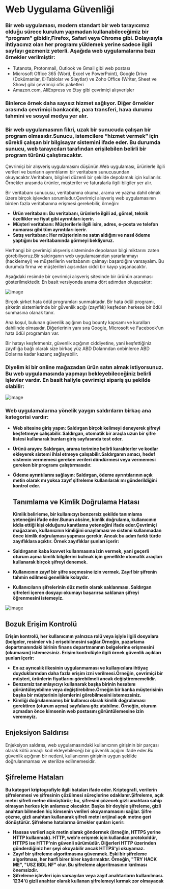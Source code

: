 # Web Uygulama Güvenliği

### Bir web uygulaması, modern standart bir web tarayıcımız olduğu sürece kurulum yapmadan kullanabileceğimiz bir “program” gibidir,Firefox, Safari veya Chrome gibi. Dolayısıyla ihtiyacınız olan her programı yüklemek yerine sadece ilgili sayfayı gezmeniz yeterli. Aşağıda web uygulamalarına bazı örnekler verilmiştir:

* Tutanota, Protonmail, Outlook ve Gmail gibi web postası
* Microsoft Office 365 (Word, Excel ve PowerPoint), Google Drive (Dokümanlar, E-Tablolar ve Slaytlar) ve Zoho Office (Writer, Sheet ve Show) gibi çevrimiçi ofis paketleri
* Amazon.com, AliExpress ve Etsy gibi çevrimiçi alışverişler

### Binlerce örnek daha sayısız hizmet sağlıyor. Diğer örnekler arasında çevrimiçi bankacılık, para transferi, hava durumu tahmini ve sosyal medya yer alır.

### Bir web uygulamasının fikri, uzak bir sunucuda çalışan bir program olmasıdır.Sunucu, istemcilere “hizmet vermek” için sürekli çalışan bir bilgisayar sistemini ifade eder. Bu durumda sunucu, web tarayıcıları tarafından erişilebilen belirli bir program türünü çalıştıracaktır.

Çevrimiçi bir alışveriş uygulamasını düşünün.Web uygulaması, ürünlerle ilgili verileri ve bunların ayrıntılarını bir veritabanı sunucusundan okuyacaktır.Veritabanı, bilgileri düzenli bir şekilde depolamak için kullanılır. Örnekler arasında ürünler, müşteriler ve faturalarla ilgili bilgiler yer alır.

Bir veritabanı sunucusu, veritabanına okuma, arama ve yazma dahil olmak üzere birçok işlevden sorumludur.Çevrimiçi alışveriş web uygulamasının birden fazla veritabanına erişmesi gerekebilir, örneğin:

*  **Ürün veritabanı: Bu veritabanı, ürünlerle ilgili ad, görsel, teknik özellikler ve fiyat gibi ayrıntıları içerir.**
*  **Müşteri veritabanı: Müşterilerle ilgili isim, adres, e-posta ve telefon numarası gibi tüm ayrıntıları içerir.**
*  **Satış veritabanı: Her müşterinin ne satın aldığını ve nasıl ödeme yaptığını bu veritabanında görmeyi bekliyoruz.**

  Herhangi bir çevrimiçi alışveriş sisteminde depolanan bilgi miktarını zaten görebiliyoruz.Bir saldırganın web uygulamasından yararlanmayı (hacklemeyi) ve müşterilerin veritabanını çalmayı başardığını varsayalım. Bu durumda firma ve müşterileri açısından ciddi bir kayıp yaşanacaktır.

  Aşağıdaki resimde bir çevrimiçi alışveriş sitesinde bir ürünün aranması gösterilmektedir. En basit versiyonda arama dört adımdan oluşacaktır:

  ![image](https://github.com/user-attachments/assets/f3db6cab-1853-4c93-9e77-7a387d88f5ff)

Birçok şirket hata ödül programları sunmaktadır. Bir hata ödül programı, şirketin sistemlerinde bir güvenlik açığı (zayıflık) keşfeden herkese bir ödül sunmasına olanak tanır.

  Ana koşul, bulunan güvenlik açığının bug bounty kapsamı ve kuralları dahilinde olmasıdır. Diğerlerinin yanı sıra Google, Microsoft ve Facebook'un hata ödül programları var.

  Bir hatayı keşfetmeniz, güvenlik açığının ciddiyetine, yani keşfettiğiniz zayıflığa bağlı olarak size birkaç yüz ABD Dolarından onbinlerce ABD Dolarına kadar kazanç sağlayabilir.

  ### Diyelim ki bir online mağazadan ürün satın almak istiyorsunuz. Bu web uygulamasında yapmayı bekleyebileceğiniz belirli işlevler vardır. En basit haliyle çevrimiçi sipariş şu şekilde olabilir:

  ![image](https://github.com/user-attachments/assets/ac51b320-254c-4198-b9b2-f5dc8b557658)

 ### Web uygulamalarına yönelik yaygın saldırıların birkaç ana kategorisi vardır:

* **Web sitesine giriş yapın: Saldırgan birçok kelimeyi deneyerek şifreyi keşfetmeye çalışabilir. Saldırgan, otomatik bir araçla uzun bir şifre listesi kullanarak bunları giriş sayfasında test eder.**
* **Ürünü arayın: Saldırgan, arama terimine belirli karakterler ve kodlar ekleyerek sistemi ihlal etmeye çalışabilir.Saldırganın amacı, hedef sistemin vermemesi gereken verileri döndürmesi veya vermemesi gereken bir programı çalıştırmasıdır.**
* **Ödeme ayrıntılarını sağlayın: Saldırgan, ödeme ayrıntılarının açık metin olarak mı yoksa zayıf şifreleme kullanılarak mı gönderildiğini kontrol eder.**

  ## Tanımlama ve Kimlik Doğrulama Hatası
  **Kimlik belirleme, bir kullanıcıyı benzersiz şekilde tanımlama yeteneğini ifade eder.Bunun aksine, kimlik doğrulama, kullanıcının iddia ettiği kişi olduğunu kanıtlama yeteneğini ifade eder.Çevrimiçi mağazanın, kullanıcının kimliğini onaylaması ve sistemi kullanmadan önce kimlik doğrulaması yapması gerekir.
  Ancak bu adım farklı türde zayıflıklara açıktır. Örnek zayıflıklar şunları içerir:**
* **Saldırganın kaba kuvvet kullanmasına izin vermek, yani geçerli oturum açma kimlik bilgilerini bulmak için genellikle otomatik araçları kullanarak birçok şifreyi denemek.**
* **Kullanıcının zayıf bir şifre seçmesine izin vermek. Zayıf bir şifrenin tahmin edilmesi genellikle kolaydır.**
* **Kullanıcıların şifrelerinin düz metin olarak saklanması. Saldırgan şifreleri içeren dosyayı okumayı başarırsa saklanan şifreyi öğrenmesini istemeyiz.**
  
![image](https://github.com/user-attachments/assets/6421c0d4-2f59-4159-8221-c8c4a1fcc96a)

## Bozuk Erişim Kontrolü
**Erişim kontrolü, her kullanıcının yalnızca rolü veya işiyle ilgili dosyalara (belgeler, resimler vb.) erişebilmesini sağlar.Örneğin, pazarlama departmanındaki birinin finans departmanının belgelerine erişmesini (okumasını) istemezsiniz. Erişim kontrolüyle ilgili örnek güvenlik açıkları şunları içerir:**

* **En az ayrıcalık ilkesinin uygulanmaması ve kullanıcılara ihtiyaç duyduklarından daha fazla erişim izni verilmesi.Örneğin, çevrimiçi bir müşteri, ürünlerin fiyatlarını görebilmeli ancak değiştirememelidir.**
* **Benzersiz tanımlayıcıyı kullanarak başka birinin hesabını görüntüleyebilme veya değiştirebilme.Örneğin bir banka müşterisinin başka bir müşterinin işlemlerini görebilmesini istemezsiniz.**
* **Kimliği doğrulanmamış bir kullanıcı olarak kimlik doğrulaması gerektiren (oturum açma) sayfalara göz atabilme. Örneğin, oturum açmadan önce kimsenin web postasını görüntülemesine izin veremeyiz.**

## Enjeksiyon Saldırısı
Enjeksiyon saldırısı, web uygulamasındaki kullanıcının girişinin bir parçası olarak kötü amaçlı kod ekleyebileceği bir güvenlik açığını ifade eder.Bu güvenlik açığının bir nedeni, kullanıcının girişinin uygun şekilde doğrulanmaması ve sterilize edilmemesidir.

## Şifreleme Hataları
**Bu kategori kriptografiyle ilgili hataları ifade eder. Kriptografi, verilerin şifrelenmesi ve şifresinin çözülmesi süreçlerine odaklanır.Şifreleme, açık metni şifreli metne dönüştürür; bu, şifresini çözecek gizli anahtara sahip olmayan herkes için anlamsız olacaktır.
Başka bir deyişle şifreleme, gizli anahtarı bilmeden hiç kimsenin verileri okuyamamasını sağlar. Şifre çözme, gizli anahtarı kullanarak şifreli metni orijinal açık metne geri dönüştürür. Şifreleme hatalarına örnekler şunları içerir:**

* **Hassas verileri açık metin olarak göndermek (örneğin, HTTPS yerine HTTP kullanmak). HTTP, web'e erişmek için kullanılan protokoldür, HTTPS ise HTTP'nin güvenli sürümüdür. Diğerleri HTTP üzerinden gönderdiğiniz her şeyi okuyabilir ancak HTTPS'yi okuyamaz.**
* **Zayıf bir şifreleme algoritmasına güvenmek. Eski bir şifreleme algoritması, her harfi birer birer kaydırmaktır. Örneğin, "TRY HACK ME", "USZ IBDL NF" olur. Bu şifreleme algoritmasının kırılması önemsizdir.**
* **Şifreleme işlevleri için varsayılan veya zayıf anahtarların kullanılması. 1234'ü gizli anahtar olarak kullanan şifrelemeyi kırmak zor olmayacak**

  







  
  
  

